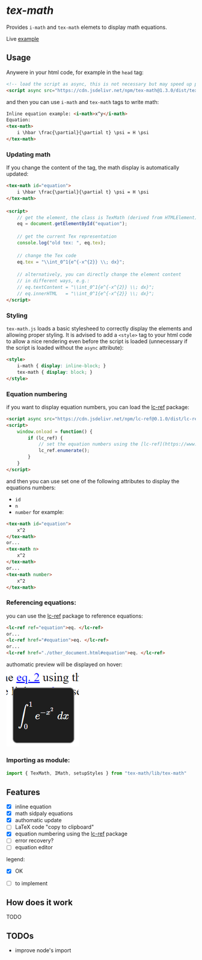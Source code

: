 
# *tex-math*

Provides `i-math` and `tex-math` elemets to display math equations.

<!-- see https://stackoverflow.com/questions/6551446/can-i-run-html-files-directly-from-github-instead-of-just-viewing-their-source -->
Live [example](https://raw.githack.com/lucaciucci/tex-math/main/examples/live_example.html)

## Usage
Anywere in your html code, for example in the `head` tag:
```html
<!-- load the script as async, this is not necessary but may speed up page rendering, remove 'async' if you need to access the elements instantly -->
<script async src="https://cdn.jsdelivr.net/npm/tex-math@1.3.0/dist/tex-math.js"></script>
```
and then you can use `i-math` and `tex-math` tags to write math:
```html
Inline equation example: <i-math>x^y</i-math>
Equation:
<tex-math>
    i \hbar \frac{\partial}{\partial t} \psi = H \psi
</tex-math>
```

### Updating math
If you change the content of the tag, the math display is automatically updated:
```html
<tex-math id="equation">
    i \hbar \frac{\partial}{\partial t} \psi = H \psi
</tex-math>

<script>
    // get the element, the class is TexMath (derived from HTMLElement)
    eq = document.getElementById("equation");

    // get the current Tex representation
    console.log("old tex: ", eq.tex);

    // change the Tex code
    eq.tex = "\\int_0^1{e^{-x^{2}} \\; dx}";

    // alternatively, you can directly change the element content
    // in different ways, e.g.:
    // eq.textContent = "\\int_0^1{e^{-x^{2}} \\; dx}";
    // eq.innerHTML   = "\\int_0^1{e^{-x^{2}} \\; dx}";
</script>
```

### Styling
`tex-math.js` loads a basic stylesheed to correctly display the elements and allowing proper styling. It is advised to add a `<style>` tag to your html code to allow a nice rendering even before the script is loaded (unnecessary if the script is loaded without the `async` attribute):
```html
<style>
    i-math { display: inline-block; }
    tex-math { display: block; }
</style>
```

### Equation numbering
if you want to display equation numbers, you can load the [lc-ref](https://www.npmjs.com/package/lc-ref) package:
```html
<script async src="https://cdn.jsdelivr.net/npm/lc-ref@0.1.0/dist/lc-ref.js"></script>
<script>
    window.onload = function() {
        if (lc_ref) {
            // set the equation numbers using the [lc-ref](https://www.npmjs.com/package/lc-ref) package
            lc_ref.enumerate();
        }
    }
</script>
```
and then you can use set one of the following attributes to display the equations numbers:
 - `id`
 - `n`
 - `number`
for example:
```html
<tex-math id="equation">
    x^2
</tex-math>
or...
<tex-math n>
    x^2
</tex-math>
or...
<tex-math number>
    x^2
</tex-math>
```

### Referencing equations:
you can use the [lc-ref](https://www.npmjs.com/package/lc-ref) package to reference equations:
```html
<lc-ref ref="equation">eq. </lc-ref>
or...
<lc-ref href="#equation">eq. </lc-ref>
or...
<lc-ref href="./other_document.html#equation">eq. </lc-ref>
```
authomatic preview will be displayed on hover:  
![hover preview](./docs/img/hover_preview.png)

### Importing as module:
```typescript
import { TexMath, IMath, setupStyles } from "tex-math/lib/tex-math"
```

## Features
 - [x] inline equation
 - [x] math sidpaly equations
 - [x] authomatic update
 - [ ] LaTeX code "copy to clipboard"
 - [x] equation numbering using the [lc-ref](https://www.npmjs.com/package/lc-ref) package
 - [ ] error recovery?
 - [ ] equation editor

legend:
 - [x] OK
 - [ ] to implement


## How does it work
TODO

## TODOs
 - improve node's import